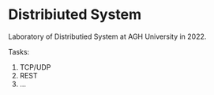# Distribiuted System
Laboratory of Distributied System at AGH University in 2022.

Tasks:
1) TCP/UDP
2) REST
3) ...
